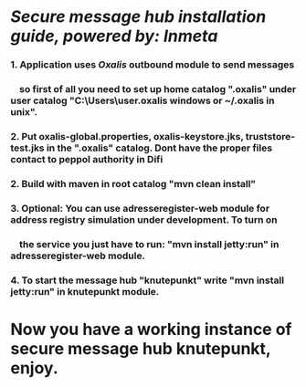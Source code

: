 # *Secure message hub installation guide, powered by:*  *Inmeta*


###  1.  Application uses *Oxalis* outbound module to send messages
###      &nbsp;&nbsp;&nbsp;&nbsp;so first of all you need to set up home catalog ".oxalis" under user catalog "C:\Users\user\.oxalis windows or ~/.oxalis in unix".

###  2.  Put oxalis-global.properties, oxalis-keystore.jks, truststore-test.jks in the ".oxalis" catalog. Dont have the proper files contact to peppol authority in Difi

###  2.  Build with maven in root catalog "mvn clean install"

###  3.  Optional: You can use adresseregister-web module for address registry simulation under development. To turn on 
###      &nbsp;&nbsp;&nbsp;&nbsp;the service you just have to run: "mvn install jetty:run" in adresseregister-web module.

###  4.  To start the message hub "knutepunkt" write "mvn install jetty:run" in knutepunkt module.

# Now you have a working instance of secure message hub knutepunkt, enjoy.



